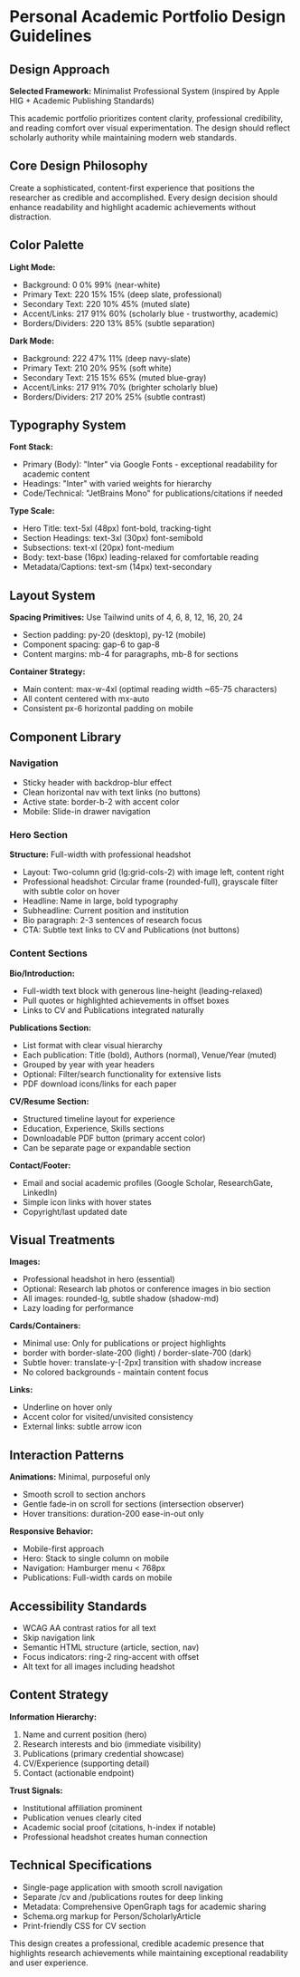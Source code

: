 # Personal Academic Portfolio Design Guidelines

## Design Approach
**Selected Framework:** Minimalist Professional System (inspired by Apple HIG + Academic Publishing Standards)

This academic portfolio prioritizes content clarity, professional credibility, and reading comfort over visual experimentation. The design should reflect scholarly authority while maintaining modern web standards.

## Core Design Philosophy
Create a sophisticated, content-first experience that positions the researcher as credible and accomplished. Every design decision should enhance readability and highlight academic achievements without distraction.

## Color Palette

**Light Mode:**
- Background: 0 0% 99% (near-white)
- Primary Text: 220 15% 15% (deep slate, professional)
- Secondary Text: 220 10% 45% (muted slate)
- Accent/Links: 217 91% 60% (scholarly blue - trustworthy, academic)
- Borders/Dividers: 220 13% 85% (subtle separation)

**Dark Mode:**
- Background: 222 47% 11% (deep navy-slate)
- Primary Text: 210 20% 95% (soft white)
- Secondary Text: 215 15% 65% (muted blue-gray)
- Accent/Links: 217 91% 70% (brighter scholarly blue)
- Borders/Dividers: 217 20% 25% (subtle contrast)

## Typography System

**Font Stack:**
- Primary (Body): "Inter" via Google Fonts - exceptional readability for academic content
- Headings: "Inter" with varied weights for hierarchy
- Code/Technical: "JetBrains Mono" for publications/citations if needed

**Type Scale:**
- Hero Title: text-5xl (48px) font-bold, tracking-tight
- Section Headings: text-3xl (30px) font-semibold
- Subsections: text-xl (20px) font-medium
- Body: text-base (16px) leading-relaxed for comfortable reading
- Metadata/Captions: text-sm (14px) text-secondary

## Layout System

**Spacing Primitives:** Use Tailwind units of 4, 6, 8, 12, 16, 20, 24
- Section padding: py-20 (desktop), py-12 (mobile)
- Component spacing: gap-6 to gap-8
- Content margins: mb-4 for paragraphs, mb-8 for sections

**Container Strategy:**
- Main content: max-w-4xl (optimal reading width ~65-75 characters)
- All content centered with mx-auto
- Consistent px-6 horizontal padding on mobile

## Component Library

### Navigation
- Sticky header with backdrop-blur effect
- Clean horizontal nav with text links (no buttons)
- Active state: border-b-2 with accent color
- Mobile: Slide-in drawer navigation

### Hero Section
**Structure:** Full-width with professional headshot
- Layout: Two-column grid (lg:grid-cols-2) with image left, content right
- Professional headshot: Circular frame (rounded-full), grayscale filter with subtle color on hover
- Headline: Name in large, bold typography
- Subheadline: Current position and institution
- Bio paragraph: 2-3 sentences of research focus
- CTA: Subtle text links to CV and Publications (not buttons)

### Content Sections
**Bio/Introduction:**
- Full-width text block with generous line-height (leading-relaxed)
- Pull quotes or highlighted achievements in offset boxes
- Links to CV and Publications integrated naturally

**Publications Section:**
- List format with clear visual hierarchy
- Each publication: Title (bold), Authors (normal), Venue/Year (muted)
- Grouped by year with year headers
- Optional: Filter/search functionality for extensive lists
- PDF download icons/links for each paper

**CV/Resume Section:**
- Structured timeline layout for experience
- Education, Experience, Skills sections
- Downloadable PDF button (primary accent color)
- Can be separate page or expandable section

**Contact/Footer:**
- Email and social academic profiles (Google Scholar, ResearchGate, LinkedIn)
- Simple icon links with hover states
- Copyright/last updated date

## Visual Treatments

**Images:**
- Professional headshot in hero (essential)
- Optional: Research lab photos or conference images in bio section
- All images: rounded-lg, subtle shadow (shadow-md)
- Lazy loading for performance

**Cards/Containers:**
- Minimal use: Only for publications or project highlights
- border with border-slate-200 (light) / border-slate-700 (dark)
- Subtle hover: translate-y-[-2px] transition with shadow increase
- No colored backgrounds - maintain content focus

**Links:**
- Underline on hover only
- Accent color for visited/unvisited consistency
- External links: subtle arrow icon

## Interaction Patterns

**Animations:** Minimal, purposeful only
- Smooth scroll to section anchors
- Gentle fade-in on scroll for sections (intersection observer)
- Hover transitions: duration-200 ease-in-out only

**Responsive Behavior:**
- Mobile-first approach
- Hero: Stack to single column on mobile
- Navigation: Hamburger menu < 768px
- Publications: Full-width cards on mobile

## Accessibility Standards
- WCAG AA contrast ratios for all text
- Skip navigation link
- Semantic HTML structure (article, section, nav)
- Focus indicators: ring-2 ring-accent with offset
- Alt text for all images including headshot

## Content Strategy
**Information Hierarchy:**
1. Name and current position (hero)
2. Research interests and bio (immediate visibility)
3. Publications (primary credential showcase)
4. CV/Experience (supporting detail)
5. Contact (actionable endpoint)

**Trust Signals:**
- Institutional affiliation prominent
- Publication venues clearly cited
- Academic social proof (citations, h-index if notable)
- Professional headshot creates human connection

## Technical Specifications
- Single-page application with smooth scroll navigation
- Separate /cv and /publications routes for deep linking
- Metadata: Comprehensive OpenGraph tags for academic sharing
- Schema.org markup for Person/ScholarlyArticle
- Print-friendly CSS for CV section

This design creates a professional, credible academic presence that highlights research achievements while maintaining exceptional readability and user experience.